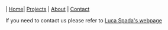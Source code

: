| [Home](/index)| [Projects](/projects) | [About](/about) | [Contact](/contact)

If you need to contact us please refer to [Luca Spada's webpage](http://logica.dipmat.unisa.it/lucaspada/)
